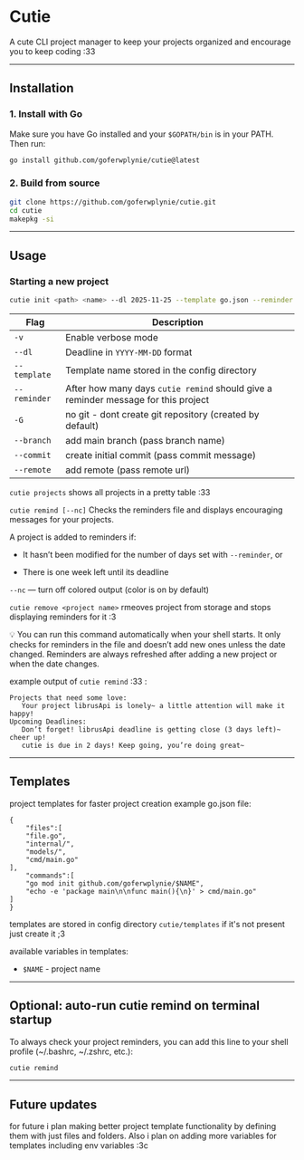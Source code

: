# Cutie
A cute CLI project manager to keep your projects organized and encourage you to keep coding :33

---

## Installation

### 1. Install with Go

Make sure you have Go installed and your `$GOPATH/bin` is in your PATH. Then run:

```bash
go install github.com/goferwplynie/cutie@latest
```

### 2. Build from source
```bash
git clone https://github.com/goferwplynie/cutie.git
cd cutie
makepkg -si

```

---

## Usage

### Starting a new project
```bash
cutie init <path> <name> --dl 2025-11-25 --template go.json --reminder 3 -v
```
| Flag         | Description |
|--------------|-------------|
| `-v`         | Enable verbose mode |
| `--dl`       | Deadline in `YYYY-MM-DD` format |
| `--template` | Template name stored in the config directory |
| `--reminder` | After how many days `cutie remind` should give a reminder message for this project |
| `-G` | no git - dont create git repository (created by default) |
| `--branch` | add main branch (pass branch name) |
| `--commit` | create initial commit (pass commit message) |
| `--remote` | add remote (pass remote url) |

`cutie projects`
shows all projects in a pretty table :33

`cutie remind [--nc]`
Checks the reminders file and displays encouraging messages for your projects.

A project is added to reminders if:

- It hasn’t been modified for the number of days set with `--reminder`, or

- There is one week left until its deadline

`--nc` — turn off colored output (color is on by default)

`cutie remove <project name>`
rmeoves project from storage and stops displaying reminders for it :3

💡 You can run this command automatically when your shell starts. It only checks for reminders in the file and doesn’t add new ones unless the date changed. Reminders are always refreshed after adding a new project or when the date changes.

example output of `cutie remind` :33 :
```
Projects that need some love:
   Your project librusApi is lonely~ a little attention will make it happy!
Upcoming Deadlines:
   Don’t forget! librusApi deadline is getting close (3 days left)~ cheer up!
   cutie is due in 2 days! Keep going, you’re doing great~
```

---

## Templates
project templates for faster project creation
example go.json file:
```
{
    "files":[
    "file.go",
    "internal/",
    "models/",
    "cmd/main.go"
],
    "commands":[
    "go mod init github.com/goferwplynie/$NAME",
    "echo -e 'package main\n\nfunc main(){\n}' > cmd/main.go"
]
}

```
templates are stored in config directory `cutie/templates`
if it's not present just create it ;3

available variables in templates:
- `$NAME` - project name

---

## Optional: auto-run cutie remind on terminal startup

To always check your project reminders, you can add this line to your shell profile (~/.bashrc, ~/.zshrc, etc.):
```bash
cutie remind

```

---

## Future updates

for future i plan making better project template functionality by defining them with just files and folders. Also i plan on adding more variables for templates including env variables :3c
